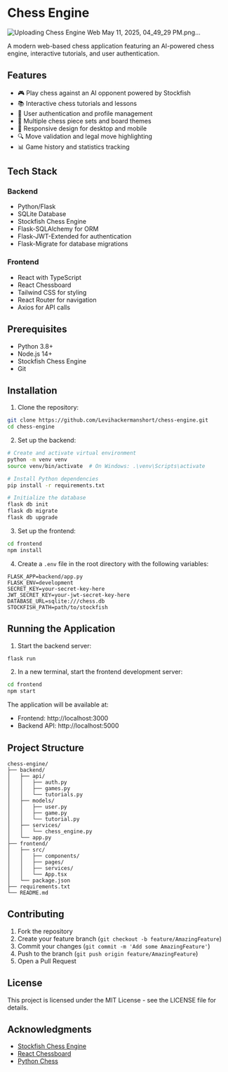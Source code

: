 # Chess Engine

![Uploading Chess Engine Web May 11, 2025, 04_49_29 PM.png…]()

A modern web-based chess application featuring an AI-powered chess engine, interactive tutorials, and user authentication.

## Features

- 🎮 Play chess against an AI opponent powered by Stockfish
- 📚 Interactive chess tutorials and lessons
- 👤 User authentication and profile management
- 🎨 Multiple chess piece sets and board themes
- 📱 Responsive design for desktop and mobile
- 🔍 Move validation and legal move highlighting
- 📊 Game history and statistics tracking

## Tech Stack

### Backend
- Python/Flask
- SQLite Database
- Stockfish Chess Engine
- Flask-SQLAlchemy for ORM
- Flask-JWT-Extended for authentication
- Flask-Migrate for database migrations

### Frontend
- React with TypeScript
- React Chessboard
- Tailwind CSS for styling
- React Router for navigation
- Axios for API calls

## Prerequisites

- Python 3.8+
- Node.js 14+
- Stockfish Chess Engine
- Git

## Installation

1. Clone the repository:
```bash
git clone https://github.com/Levihackermanshort/chess-engine.git
cd chess-engine
```

2. Set up the backend:
```bash
# Create and activate virtual environment
python -m venv venv
source venv/bin/activate  # On Windows: .\venv\Scripts\activate

# Install Python dependencies
pip install -r requirements.txt

# Initialize the database
flask db init
flask db migrate
flask db upgrade
```

3. Set up the frontend:
```bash
cd frontend
npm install
```

4. Create a `.env` file in the root directory with the following variables:
```
FLASK_APP=backend/app.py
FLASK_ENV=development
SECRET_KEY=your-secret-key-here
JWT_SECRET_KEY=your-jwt-secret-key-here
DATABASE_URL=sqlite:///chess.db
STOCKFISH_PATH=path/to/stockfish
```

## Running the Application

1. Start the backend server:
```bash
flask run
```

2. In a new terminal, start the frontend development server:
```bash
cd frontend
npm start
```

The application will be available at:
- Frontend: http://localhost:3000
- Backend API: http://localhost:5000

## Project Structure

```
chess-engine/
├── backend/
│   ├── api/
│   │   ├── auth.py
│   │   ├── games.py
│   │   └── tutorials.py
│   ├── models/
│   │   ├── user.py
│   │   ├── game.py
│   │   └── tutorial.py
│   ├── services/
│   │   └── chess_engine.py
│   └── app.py
├── frontend/
│   ├── src/
│   │   ├── components/
│   │   ├── pages/
│   │   ├── services/
│   │   └── App.tsx
│   └── package.json
├── requirements.txt
└── README.md
```

## Contributing

1. Fork the repository
2. Create your feature branch (`git checkout -b feature/AmazingFeature`)
3. Commit your changes (`git commit -m 'Add some AmazingFeature'`)
4. Push to the branch (`git push origin feature/AmazingFeature`)
5. Open a Pull Request

## License

This project is licensed under the MIT License - see the LICENSE file for details.

## Acknowledgments

- [Stockfish Chess Engine](https://stockfishchess.org/)
- [React Chessboard](https://github.com/Clariity/react-chessboard)
- [Python Chess](https://github.com/niklasf/python-chess) 
